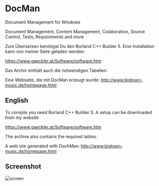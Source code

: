 # DocMan
 Document Management for Windows

Document Management, Content Management, Colaboration, Source Control, Tests, Requirements and more


Zum Übersetzen benötigst Du den Borland C++ Builder 5. Eine Installation kann von meiner Seite geladen werden:

https://www.gaeckler.at/Software/software.htm

Das Archiv enthält auch die notwendigen Tabellen.

Eine Webseite, die mit DocMan erzeugt wurde:
http://www.bigtown-music.de/homepage.html

## English
To compile you need Borland C++ Builder 5. A setup can be downloaded from my website

https://www.gaeckler.at/Software/software.htm

The archive also contains the required tables.

A web site generated with DochMan:
http://www.bigtown-music.de/homepage.html


## Screenshot

![screen](https://github.com/user-attachments/assets/edc96487-d280-469a-b342-b690952a210f)
